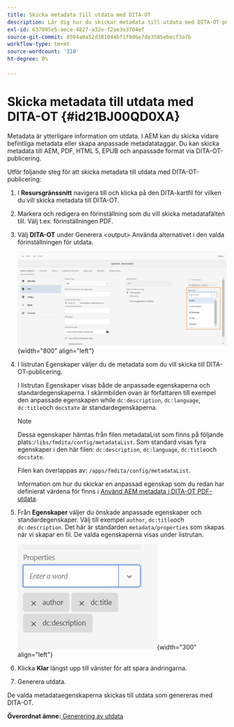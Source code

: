 ```yaml
---
title: Skicka metadata till utdata med DITA-OT
description: Lär dig hur du skickar metadata till utdata med DITA-OT-publicering i AEM.
exl-id: 637895e5-aece-4827-a32e-f2ae3e3704ef
source-git-commit: 8504a0a52d381044bf1f0d6e7de3585ebecf3a7b
workflow-type: tm+mt
source-wordcount: '310'
ht-degree: 0%

---
```


# Skicka metadata till utdata med DITA-OT {#id21BJ00QD0XA}

Metadata är ytterligare information om utdata. I AEM kan du skicka vidare befintliga metadata eller skapa anpassade metadatataggar. Du kan skicka metadata till AEM, PDF, HTML 5, EPUB och anpassade format via DITA-OT-publicering.

Utför följande steg för att skicka metadata till utdata med DITA-OT-publicering:

1. I **Resursgränssnitt** navigera till och klicka på den DITA-kartfil för vilken du vill skicka metadata till DITA-OT.
1. Markera och redigera en förinställning som du vill skicka metadatafälten till. Välj t.ex. förinställningen PDF.
1. Välj **DITA-OT** under Generera &lt;output> Använda alternativet i den valda förinställningen för utdata.

   ![](images/custom-meta-data-output-preset.png){width="800" align="left"}

1. I listrutan Egenskaper väljer du de metadata som du vill skicka till DITA-OT-publicering.

   I listrutan Egenskaper visas både de anpassade egenskaperna och standardegenskaperna. I skärmbilden ovan är författaren till exempel den anpassade egenskapen while `dc:description`, `dc:language`, `dc:title`och `docstate` är standardegenskaperna.

   >[!NOTE]
   >
   > Dessa egenskaper hämtas från filen metadataList som finns på följande plats:`/libs/fmdita/config/metadataList`. Som standard visas fyra egenskaper i den här filen: `dc:description`, `dc:language`, `dc:title`och `docstate`.

   Filen kan överlappas av: `/apps/fmdita/config/metadataList`.

   Information om hur du skickar en anpassad egenskap som du redan har definierat värdena för finns i [Använd AEM metadata i DITA-OT PDF-utdata](https://experienceleaguecommunities.adobe.com/t5/xml-documentation-discussions/use-aem-metadata-in-dita-ot-pdf-output/td-p/411880).

1. Från **Egenskaper** väljer du önskade anpassade egenskaper och standardegenskaper. Välj till exempel `author`, `dc:title`och `dc:description`. Det här är standarden `metadata/properties` som skapas när vi skapar en fil. De valda egenskaperna visas under listrutan.

   ![](images/selected-metadata-properties.png){width="300" align="left"}

1. Klicka **Klar** längst upp till vänster för att spara ändringarna.
1. Generera utdata.

De valda metadataegenskaperna skickas till utdata som genereras med DITA-OT.

**Överordnat ämne:**[ Generering av utdata](generate-output.md)
